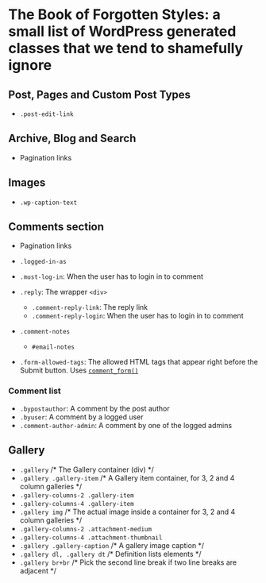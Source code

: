 # The Book of Forgotten Styles: a small list of WordPress generated classes that we tend to shamefully ignore

## Post, Pages and Custom Post Types
* `.post-edit-link`

## Archive, Blog and Search
* Pagination links

## Images
* `.wp-caption-text`

## Comments section
* Pagination links
* `.logged-in-as`
* `.must-log-in`: When the user has to login in to comment
* `.reply`: The wrapper `<div>`
  * `.comment-reply-link`: The reply link
  * `.comment-reply-login`: When the user has to login in to comment

* `.comment-notes`
  * `#email-notes` 
* `.form-allowed-tags`: The allowed HTML tags that appear right before the Submit button. Uses [`comment_form()`](https://developer.wordpress.org/reference/functions/comment_form/)


### Comment list
* `.bypostauthor`: A comment by the post author
* `.byuser`: A comment by a logged user
* `.comment-author-admin`: A comment by one of the logged admins

## Gallery
* `.gallery` /* The Gallery container (div) */
* `.gallery .gallery-item` /* A Gallery item container, for 3, 2 and 4 column galleries */
* `.gallery-columns-2 .gallery-item`
* `.gallery-columns-4 .gallery-item`
* `.gallery img` /* The actual image inside a container for 3, 2 and 4 column galleries */
* `.gallery-columns-2 .attachment-medium`
* `.gallery-columns-4 .attachment-thumbnail`
* `.gallery .gallery-caption` /* A gallery image caption */
* `.gallery dl, .gallery dt` /* Definition lists elements */
* `.gallery br+br` /* Pick the second line break if two line breaks are adjacent */
